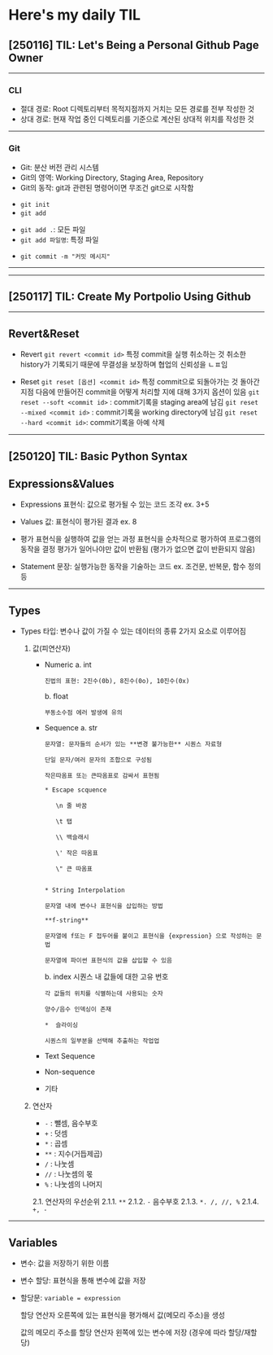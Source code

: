 # Here's my daily TIL

## [250116] TIL: Let's Being a Personal Github Page Owner
---
### CLI
* 절대 경로: Root 디렉토리부터 목적지점까지 거치는 모든 경로를 전부 작성한 것
* 상대 경로: 현재 작업 중인 디렉토리를 기준으로 계산된 상대적 위치를 작성한 것

---
### Git
* Git: 분산 버전 관리 시스템
* Git의 영역: Working Directory, Staging Area, Repository
* Git의 동작: git과 관련된 명령어이면 무조건 git으로 시작함
+   ```git init```
+   ```git add``` 
-    ```git add .```: 모든 파일
-    ```git add 파일명```: 특정 파일
+   ```git commit -m "커밋 메시지"``` 

---
---

## [250117] TIL: Create My Portpolio Using Github
---
## Revert&Reset
* Revert 
```git revert <commit id>```
특정 commit을 실행 취소하는 것
취소한 history가 기록되기 때문에 무결성을 보장하며 협업의 신뢰성을 ㄴㅍ임

* Reset
```git reset [옵션] <commit id>```
특정 commit으로 되돌아가는 것
돌아간 지점 다음에 만들어진 commit을 어떻게 처리할 지에 대해 3가지 옵션이 있음
   ```git reset --soft <commit id>``` : commit기록을 staging area에 남김
   ```git reset --mixed <commit id>``` : commit기록을 working directory에 남김
   ```git reset --hard <commit id>```: commit기록을 아예 삭제
   
---
## [250120] TIL: Basic Python Syntax

## Expressions&Values
* Expressions
표현식: 값으로 평가될 수 있는 코드 조각
   ex. 3+5

* Values
값: 표현식이 평가된 결과
   ex. 8

* 평가
표현식을 실행하여 값을 얻는 과정
표현식을 순차적으로 평가하여 프로그램의 동작을 결정
평가가 일어나야만 값이 반환됨 (평가가 없으면 값이 반환되지 않음)

* Statement 
문장: 실행가능한 동작을 기술하는 코드
   ex. 조건문, 반복문, 함수 정의 등

---
## Types
* Types
타입: 변수나 값이 가질 수 있는 데이터의 종류
2가지 요소로 이루어짐
   1. 값(피연산자)
      * Numeric
         a. int

            진법의 표현: 2진수(0b), 8진수(0o), 10진수(0x)

         b. float

            부동소수점 에러 발생에 유의

      * Sequence
         a. str

            문자열: 문자들의 순서가 있는 **변경 불가능한** 시퀀스 자료형

            단일 문자/여러 문자의 조합으로 구성됨

            작은따옴표 또는 큰따옴표로 감싸서 표현됨

            * Escape scquence 

               \n 줄 바꿈

               \t 탭

               \\ 백슬래시

               \' 작은 따옴표

               \" 큰 따옴표


            * String Interpolation

            문자열 내에 변수나 표현식을 삽입하는 방법

            **f-string**

            문자열에 f또는 F 접두어를 붙이고 표현식을 {expression} 으로 작성하는 문법

            문자열에 파이썬 표현식의 값을 삽입할 수 있음  

         b. index 
            시퀀스 내 값들에 대한 고유 번호

            각 값들의 위치를 식별하는데 사용되는 숫자

            양수/음수 인덱싱이 존재

            *  슬라이싱

            시퀀스의 일부분을 선택해 추출하는 작업업     

      * Text Sequence
      * Non-sequence
      * 기타
   
   2. 연산자
      * ``` - ``` : 뺄셈, 음수부호
      * ``` + ``` : 덧셈
      * ``` * ``` : 곱셈
      * ``` ** ``` : 지수(거듭제곱)
      * ``` / ``` : 나눗셈
      * ``` // ``` : 나눗셈의 몫
      * ``` % ``` : 나눗셈의 나머지

      2.1. 연산자의 우선순위
         2.1.1. ``` ** ``` 
         2.1.2. ``` - ``` 음수부호
         2.1.3. ``` *. /, //, % ```
         2.1.4. ``` +, - ```
---
## Variables
* 변수: 값을 저장하기 위한 이름
* 변수 할당: 표현식을 통해 변수에 값을 저장
* 할당문: ``` variable = expression ```

   할당 연산자 오른쪽에 있는 표현식을 평가해서 값(메모리 주소)을 생성
   
   값의 메모리 주소를 할당 연산자 왼쪽에 있는 변수에 저장 (경우에 따라 할당/재할당)



